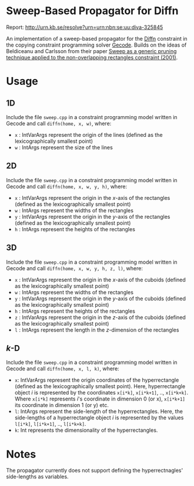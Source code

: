 # Sweep-Based Propagator for Diffn

Report: http://urn.kb.se/resolve?urn=urn:nbn:se:uu:diva-325845

An implementation of a sweep-based propagator for the [Diffn](http://web.emn.fr/x-info/sdemasse/gccat/Cdiffn.html) constraint in the copying constraint programming solver [Gecode](http://www.gecode.org/). Builds on the ideas of Beldiceanu and Carlsson from their paper [Sweep as a generic pruning technique applied to the non-overlapping rectangles constraint (2001)](https://link.springer.com/chapter/10.1007%2F3-540-45578-7_26).

# Usage

## 1D

Include the file `sweep.cpp` in a constraint programming model written in Gecode and call `diffn(home, x, w)`, where:

* `x` : IntVarArgs represent the origin of the lines (defined as the lexicographically smallest point)
* `w` : IntArgs represent the size of the lines


## 2D

Include the file `sweep.cpp` in a constraint programming model written in Gecode and call `diffn(home, x, w, y, h)`, where:

* `x` : IntVarArgs represent the origin in the *x*-axis of the rectangles (defined as the lexicographically smallest point)
* `w` : IntArgs represent the widths of the rectangles
* `y` : IntVarArgs represent the origin in the *y*-axis of the rectangles (defined as the lexicographically smallest point)
* `h` : IntArgs represent the heights of the rectangles

## 3D


Include the file `sweep.cpp` in a constraint programming model written in Gecode and call `diffn(home, x, w, y, h, z, l)`, where:

* `x` : IntVarArgs represent the origin in the *x*-axis of the cuboids (defined as the lexicographically smallest point)
* `w` : IntArgs represent the widths of the rectangles
* `y` : IntVarArgs represent the origin in the *y*-axis of the cuboids (defined as the lexicographically smallest point)
* `h` : IntArgs represent the heights of the rectangles
* `z` : IntVarArgs represent the origin in the *z*-axis of the cuboids (defined as the lexicographically smallest point)
* `l` : IntArgs represent the length in the *z*-dimension of the rectangles

## *k*-D

Include the file `sweep.cpp` in a constraint programming model written in Gecode and call `diffn(home, x, l, k)`, where:

* `x`: IntVarArgs represent the origin coordinates of the hyperrectangle (defined as the lexicographically smallest point). Here, hyperrectangle object *i* is represented by the coordinates `x[i*k]`, `x[i*k+1]`, .., `x[i*k+k]`. Where `x[i*k]` represents *i*'s coordinate in dimension 0 (or x), `x[i*k+1]` its coordinate in dimension 1 (or y) etc.
* `l`: IntArgs represent the side-length of the hyperrectangles. Here, the side-lengths of a hyperrectangle object *i* is represented by the values `l[i*k]`, `l[i*k+1]`, .., `l[i*k+k]`. 
* `k`: Int represents the dimensionality of the hyperrectangles.

# Notes

The propagator currently does not support defining the hyperrectnagles' side-lengths as variables.
